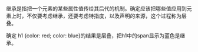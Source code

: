 继承是指把一个元素的某些属性值传给其后代的机制。确定应该把哪些值应用到元素上时，不仅要考虑继承，还要考虑特指度，以及声明的来源，这个过程称为层叠。

确定 h1 {color: red; color: blue}的结果是层叠，把h1中的span显示为蓝色是继承。